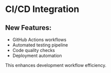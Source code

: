 # CI/CD Integration

## New Features:
- GitHub Actions workflows
- Automated testing pipeline
- Code quality checks
- Deployment automation

This enhances development workflow efficiency.
